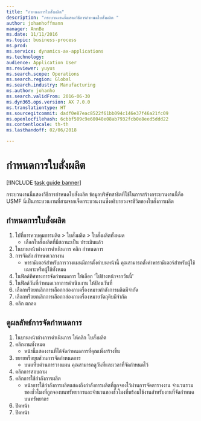 ```yaml
---
title: "กำหนดการใบสั่งผลิต"
description: "กระบวนงานนี้แสดงวิธีการกำหนดใบสั่งผลิต "
author: johanhoffmann
manager: AnnBe
ms.date: 11/11/2016
ms.topic: business-process
ms.prod: 
ms.service: dynamics-ax-applications
ms.technology: 
audience: Application User
ms.reviewer: yuyus
ms.search.scope: Operations
ms.search.region: Global
ms.search.industry: Manufacturing
ms.author: johanho
ms.search.validFrom: 2016-06-30
ms.dyn365.ops.version: AX 7.0.0
ms.translationtype: HT
ms.sourcegitcommit: dadf0e87eac8522f61bb094c146e37f46a21fc09
ms.openlocfilehash: 6cbbf509c9e60040e08ab7932fcb0e8eed5ddd22
ms.contentlocale: th-th
ms.lasthandoff: 02/06/2018

---
```

# <a name="schedule-a-production-order"></a>กำหนดการใบสั่งผลิต

[!INCLUDE [task guide banner](../../includes/task-guide-banner.md)]

กระบวนงานนี้แสดงวิธีการกำหนดใบสั่งผลิต  ข้อมูลบริษัทสาธิตที่ใช้ในการสร้างกระบวนงานนี้คือ USMF นี่เป็นกระบวนงานที่สามจากเจ็ดกระบวนงานซึ่งอธิบายวงจรชีวิตของใบสั่งการผลิต


## <a name="schedule-a-production-order"></a>กำหนดการใบสั่งผลิต
1. ไปที่การควบคุมการผลิต > ใบสั่งผลิต > ใบสั่งผลิตทั้งหมด 
    * เลือกใบสั่งผลิตที่มีสถานะเป็น ประเมินแล้ว  
2. ในบานหน้าต่างการดำเนินการ คลิก กำหนดการ
3. การจัดส่ง กำหนดเวลางาน
    * พารามิเตอร์สำหรับการวางแผนมีการตั้งค่าบนหน้านี้  คุณสามารถตั้งค่าพารามิเตอร์สำหรับผู้ใช้เฉพาะหรือผู้ใช้ทั้งหมด  
4. ในฟิลด์ทิศทางการจัดกำหนดการ ให้เลือก 'ไปข้างหน้าจากวันนี้'
5. ในฟิลด์วันที่กำหนดเวลาการดำเนินงาน ให้ป้อนวันที่
6. เลือกหรือยกเลิกการเลือกกล่องกาเครื่องหมายกำลังการผลิตมีจำกัด
7. เลือกหรือยกเลิกการเลือกกล่องกาเครื่องหมายวัตถุดิบมีจำกัด
8. คลิก ตกลง

## <a name="view-the-scheduling-results"></a>ดูผลลัพธ์การจัดกำหนดการ
1. ในบานหน้าต่างการดำเนินการ ให้คลิก ใบสั่งผลิต
2. คลิกงานทั้งหมด
    * หน้านี้แสดงงานที่ได้จัดกำหนดการที่คุณเพิ่งสร้างขึ้น  
3. ขยายหรือยุบส่วนการจัดกำหนดการ
    * บนแท็บด่วนการวางแผน คุณสามารถดูวันที่และเวลาที่จัดกำหนดไว้  
4. คลิกการสอบถาม
5. คลิกการใช้กำลังการผลิต
    * หน้าการใช้กำลังการผลิตแสดงถึงกำลังการผลิตที่ถูกจองไว้ผ่านการจัดตารางงาน จำนวนรวมของชั่วโมงที่ถูกจองบนทรัพยากรและจำนวนของชั่วโมงที่พร้อมใช้งานสำหรับงานที่จัดกำหนดบนทรัพยากร  
6. ปิดหน้า
7. ปิดหน้า

